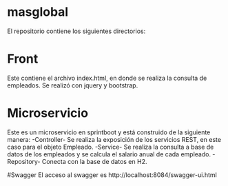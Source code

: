# masglobal

El repositorio contiene los siguientes directorios:

# Front
Este contiene el archivo index.html, en donde se realiza la consulta de empleados.
Se realizó con jquery y bootstrap.

# Microservicio
Este es un microservicio en sprintboot y está construido de la siguiente manera:
-Controller-
Se realiza la exposición de los servicios REST, en este caso para el objeto Empleado.
-Service-
Se realiza la consulta a base de datos de los empleados y se calcula el salario anual de cada empleado.
-Repository-
Conecta con la base de datos en H2.

#Swagger
El acceso al swagger es http://localhost:8084/swagger-ui.html


